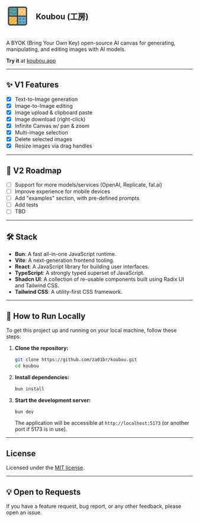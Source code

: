 <div style="display: flex; align-items: center;">
  <img src="./public/logo.png" alt="Koubou Logo" width="60" style="margin-right: 20px;"/>
  <h2 style="margin: 0;">Koubou (工房)</h1>
</div>

<p style="padding-top: 20px">
  A BYOK (Bring Your Own Key) open-source AI canvas for generating, manipulating, and editing images with AI models.
</p>

<p>
  <b>Try it</b> at <a href="https://koubou.app/">koubou.app</a>
</p>

---

## ✨ V1 Features

- [x] Text-to-Image generation
- [x] Image-to-Image editing
- [x] Image upload & clipboard paste
- [x] Image download (right-click)
- [x] Infinite Canvas w/ pan & zoom
- [x] Multi-image selection
- [x] Delete selected images
- [x] Resize images via drag handles

---

## 📝 V2 Roadmap

- [ ] Support for more models/services (OpenAI, Replicate, fal.ai)
- [ ] Improve experience for mobile devices
- [ ] Add "examples" section, with pre-defined prompts
- [ ] Add tests
- [ ] TBD

---

## 🛠️ Stack

- **Bun**: A fast all-in-one JavaScript runtime.
- **Vite**: A next-generation frontend tooling.
- **React**: A JavaScript library for building user interfaces.
- **TypeScript**: A strongly typed superset of JavaScript.
- **Shadcn UI**: A collection of re-usable components built using Radix UI and Tailwind CSS.
- **Tailwind CSS**: A utility-first CSS framework.

---

## 🚀 How to Run Locally

To get this project up and running on your local machine, follow these steps:

1.  **Clone the repository:**

    ```bash
    git clone https://github.com/za01br/koubou.git
    cd koubou
    ```

2.  **Install dependencies:**

    ```bash
    bun install
    ```

3.  **Start the development server:**

    ```bash
    bun dev
    ```

    The application will be accessible at `http://localhost:5173` (or another port if 5173 is in use).

---

## License

Licensed under the [MIT license](https://github.com/za01br/koubou/blob/main/LICENSE).

---

## 💡 Open to Requests

If you have a feature request, bug report, or any other feedback, please open an issue.
